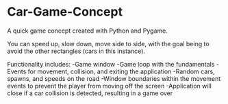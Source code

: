 # Car-Game-Concept

A quick game concept created with Python and Pygame.

You can speed up, slow down, move side to side, with the goal being to avoid the other rectangles (cars in this instance).

Functionality includes:
-Game window
-Game loop with the fundamentals
-Events for movement, collision, and exiting the application
-Random cars, spawns, and speeds on the road
-Window boundaries within the movement events to prevent the player from moving off the screen
-Application will close if a car collision is detected, resulting in a game over
